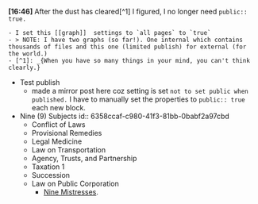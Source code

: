 **[16:46]**  After the dust has cleared[^1] I figured, I no longer need `public:: true.`

	- I set this [[graph]]  settings to `all pages` to `true`
	- > NOTE: I have two graphs (so far!). One internal which contains thousands of files and this one (limited publish) for external (for the world.)
	- [^1]: _{When you have so many things in your mind, you can't think clearly.}
- Test publish
	- made a mirror post here coz setting is set `not to set public when published.` I have to manually set the properties to `public:: true` each new block.
- Nine (9) Subjects
  id:: 6358ccaf-c980-41f3-81bb-0babf2a97cbd
	- Conflict of Laws
	- Provisional Remedies
	- Legal Medicine
	- Law on Transportation
	- Agency, Trusts, and Partnership
	- Taxation 1
	- Succession
	- Law on Public Corporation
		- [Nine Mistresses](((6369db5f-ab7b-41de-bbd0-94fcb23fe8ce))).